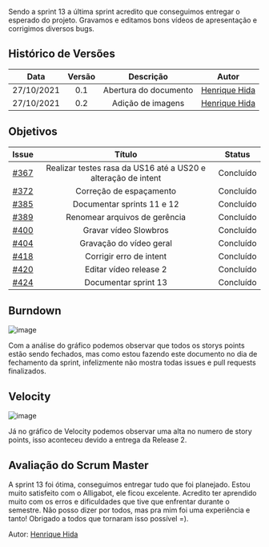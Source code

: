 ﻿---
layout: page_slowbrows
tag: slowbrows
---
 Sendo a sprint 13 a última sprint acredito que conseguimos entregar o esperado do projeto. Gravamos e editamos bons vídeos de apresentação e corrigimos diversos bugs.

## Histórico de Versões

| Data       | Versão | Descrição                      | Autor             |
| :--------: | :----: | :----------:                   | :---------------: |
| 27/10/2021 |  0.1   | Abertura do documento | [Henrique Hida](https://github.com/HenriqueHida)|
| 27/10/2021 |  0.2   | Adição de imagens | [Henrique Hida](https://github.com/HenriqueHida)|



## Objetivos

| Issue |            Título            |      Status     |
|:-----:|:----------------------------:|:-------------------:|
| [#367](https://github.com/fga-eps-mds/2021-1-Bot/issues/367) | Realizar testes rasa da US16 até a US20 e alteração de intent| Concluído|
| [#372](https://github.com/fga-eps-mds/2021-1-Bot/issues/372) | Correção de espaçamento  | Concluído |
| [#385](https://github.com/fga-eps-mds/2021-1-Bot/issues/385) | Documentar sprints 11 e 12 | Concluído |
| [#389](https://github.com/fga-eps-mds/2021-1-Bot/issues/389) | Renomear arquivos de gerência | Concluído |
| [#400](https://github.com/fga-eps-mds/2021-1-Bot/issues/400) | Gravar vídeo Slowbros | Concluído |
| [#404](https://github.com/fga-eps-mds/2021-1-Bot/issues/404) | Gravação do vídeo geral |Concluído |
| [#418](https://github.com/fga-eps-mds/2021-1-Bot/issues/418) | Corrigir erro de intent | Concluído |
| [#420](https://github.com/fga-eps-mds/2021-1-Bot/issues/420) | Editar vídeo release 2 | Concluído |
| [#424](https://github.com/fga-eps-mds/2021-1-Bot/issues/424) | Documentar sprint 13 | Concluído |


## Burndown
![image](https://user-images.githubusercontent.com/78568172/139159059-1293e444-3f9e-43b5-a9a8-846924791f97.png)

Com a análise do gráfico podemos observar que todos os storys points estão sendo fechados, mas como estou fazendo este documento no dia de fechamento da sprint, infelizmente não mostra todas issues e pull requests finalizados.
## Velocity 
![image](https://user-images.githubusercontent.com/78568172/139159324-caaa0ce3-84ea-4b48-8ac5-39830fd3a42b.png)

Já no gráfico de Velocity podemos observar uma alta no numero de story points, isso aconteceu devido a entrega da Release 2.
## Avaliação do Scrum Master

A sprint 13 foi ótima, conseguimos entregar tudo que foi planejado. Estou muito satisfeito com o Alligabot, ele ficou excelente. Acredito ter aprendido muito com os erros e dificuldades que tive que enfrentar durante o semestre. Não posso dizer por todos, mas pra mim foi uma experiência e tanto! Obrigado a todos que tornaram isso possível =).

Autor: [Henrique Hida](https://github.com/HenriqueHida)
